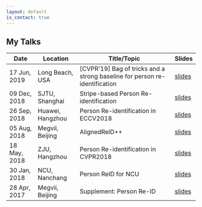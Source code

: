 ```yaml
---
layout: default
is_contact: true
---
```


## My Talks


Date | Location | Title/Topic | Slides 
-----|-------|--------|--------
17 Jun, 2019 | Long Beach, USA  | [CVPR'19] Bag of tricks and a strong baseline for person re-identification| [slides](https://drive.google.com/open?id=1h9SgdJenvfoNp9PTUxPiz5_K5HFCho-V)
09 Dec, 2018 | SJTU, Shanghai  | Stripe-based Person Re-identification| [slides](https://drive.google.com/open?id=1W2wizjcuu_DmUJ0JrF9WdHzZ6wzot2T7)
26 Sep, 2018 | Huawei, Hangzhou  | Person Re-identification in ECCV2018| [slides](https://drive.google.com/open?id=1YgrjZ3CMZO0Y6dsQTfkaaJUS6ToK56gV)
05 Aug, 2018 | Megvii, Beijing | AlignedReID++| [slides](https://drive.google.com/open?id=14Mjnuh29HuYhd2_4LDkod60683obQC6u)
18 May, 2018 | ZJU, Hangzhou | Person Re-identification in CVPR2018| [slides](https://drive.google.com/open?id=19tccj8-2B0NkSst9z6FtpNmF6P6aYqXb)
30 Jan, 2018 | NCU, Nanchang | Person ReID for NCU| [slides](https://drive.google.com/open?id=1jcxrmsIn1f90zFzdwdeCsxR_qQ0TT1gT)
28 Apr, 2017 | Megvii, Beijing | Supplement: Person Re-ID| [slides](https://drive.google.com/open?id=1SC2UlEJRohabDSTFlv4XOqc-jNsV1KTc)


